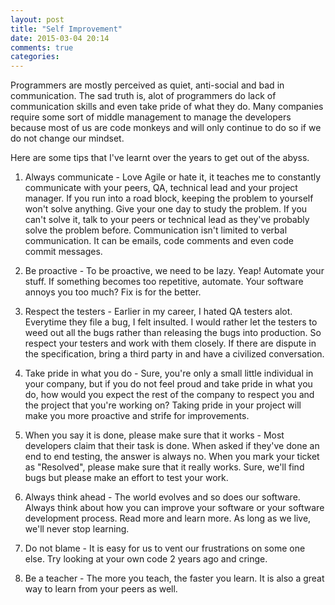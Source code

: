 ```yaml
---
layout: post
title: "Self Improvement"
date: 2015-03-04 20:14
comments: true
categories: 
---
```


Programmers are mostly perceived as quiet, anti-social and bad in communication. The sad truth is, alot of programmers do lack of communication skills and even take pride of what they do. Many companies require some sort of middle management to manage the developers because most of us are code monkeys and will only continue to do so if we do not change our mindset.

Here are some tips that I've learnt over the years to get out of the abyss.

1. Always communicate - Love Agile or hate it, it teaches me to constantly communicate with your peers, QA, technical lead and your project manager. If you run into a road block, keeping the problem to yourself won't solve anything. Give your one day to study the problem. If you can't solve it, talk to your peers or technical lead as they've probably solve the problem before. Communication isn't limited to verbal communication. It can be emails, code comments and even code commit messages.

2. Be proactive - To be proactive, we need to be lazy. Yeap! Automate your stuff. If something becomes too repetitive, automate. Your software annoys you too much? Fix is for the better.

3. Respect the testers - Earlier in my career, I hated QA testers alot. Everytime they file a bug, I felt insulted. I would rather let the testers to weed out all the bugs rather than releasing the bugs into production. So respect your testers and work with them closely. If there are dispute in the specification, bring a third party in and have a civilized conversation.

4. Take pride in what you do - Sure, you're only a small little individual in your company, but if you do not feel proud and take pride in what you do, how would you expect the rest of the company to respect you and the project that you're working on? Taking pride in your project will make you more proactive and strife for improvements.

5. When you say it is done, please make sure that it works - Most developers claim that their task is done. When asked if they've done an end to end testing, the answer is always no. When you mark your ticket as "Resolved", please make sure that it really works. Sure, we'll find bugs but please make an effort to test your work.

6. Always think ahead - The world evolves and so does our software. Always think about how you can improve your software or your software development process. Read more and learn more. As long as we live, we'll never stop learning.

7. Do not blame - It is easy for us to vent our frustrations on some one else. Try looking at your own code 2 years ago and cringe.

8. Be a teacher - The more you teach, the faster you learn. It is also a great way to learn from your peers as well.
